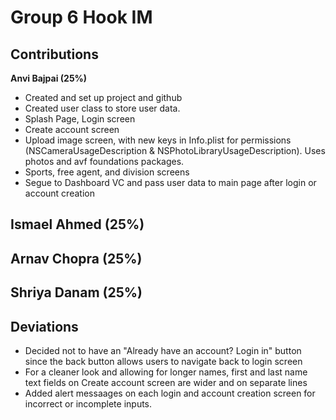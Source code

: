 # Group 6 Hook IM

## Contributions
**Anvi Bajpai (25%)**
- Created and set up project and github
- Created user class to store user data.
- Splash Page, Login screen
- Create account screen
- Upload image screen, with new keys in Info.plist for permissions (NSCameraUsageDescription & NSPhotoLibraryUsageDescription). Uses photos and avf foundations packages.
- Sports, free agent, and division screens
- Segue to Dashboard VC and pass user data to main page after login or account creation

**Ismael Ahmed (25%)**
-

**Arnav Chopra (25%)**
-

**Shriya Danam (25%)**
-

## Deviations
- Decided not to have an "Already have an account? Login in" button since the back button allows users to navigate back to login screen
- For a cleaner look and allowing for longer names, first and last name text fields on Create account screen are wider and on separate lines
- Added alert messaages on each login and account creation screen for incorrect or incomplete inputs.
